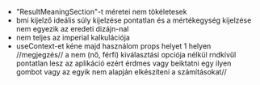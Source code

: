 - "ResultMeaningSection"-t méretei nem tökéletesek
- bmi kijelző ideális súly kijelzése pontatlan és a mértékegység kijelzése nem egyezik az eredeti dizájn-nal
- nem teljes az imperial kalkulációja
- useContext-et kéne majd használom props helyet 1 helyen
  //megjegzés//
  a nem (nő, férfi) kiválasztási opciója nélkül rndkívűl pontatlan lesz az aplikáció ezért érdmes vagy beiktatni egy ilyen gombot vagy az egyik nem alapján elkészíteni a számításokat//
